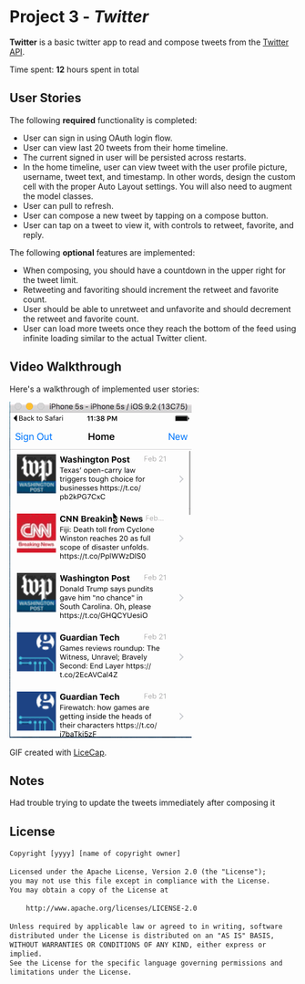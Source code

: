 # Project 3 - *Twitter*

**Twitter** is a basic twitter app to read and compose tweets from the [Twitter API](https://apps.twitter.com/).

Time spent: **12** hours spent in total

## User Stories

The following **required** functionality is completed:

-  User can sign in using OAuth login flow.
-  User can view last 20 tweets from their home timeline.
-  The current signed in user will be persisted across restarts.
-  In the home timeline, user can view tweet with the user profile picture, username, tweet text, and timestamp.  In other words, design the custom cell with the proper Auto Layout settings.  You will also need to augment the model classes.
-  User can pull to refresh.
-  User can compose a new tweet by tapping on a compose button.
-  User can tap on a tweet to view it, with controls to retweet, favorite, and reply.

The following **optional** features are implemented:

-  When composing, you should have a countdown in the upper right for the tweet limit.
-  Retweeting and favoriting should increment the retweet and favorite count.
-  User should be able to unretweet and unfavorite and should decrement the retweet and favorite count.
-  User can load more tweets once they reach the bottom of the feed using infinite loading similar to the actual Twitter client.

## Video Walkthrough

Here's a walkthrough of implemented user stories:

![Video Walkthrough](twitter_walkthrough.gif)


GIF created with [LiceCap](http://www.cockos.com/licecap/).

## Notes
Had trouble trying to update the tweets immediately after composing it 

## License

    Copyright [yyyy] [name of copyright owner]

    Licensed under the Apache License, Version 2.0 (the "License");
    you may not use this file except in compliance with the License.
    You may obtain a copy of the License at

        http://www.apache.org/licenses/LICENSE-2.0

    Unless required by applicable law or agreed to in writing, software
    distributed under the License is distributed on an "AS IS" BASIS,
    WITHOUT WARRANTIES OR CONDITIONS OF ANY KIND, either express or implied.
    See the License for the specific language governing permissions and
    limitations under the License.
